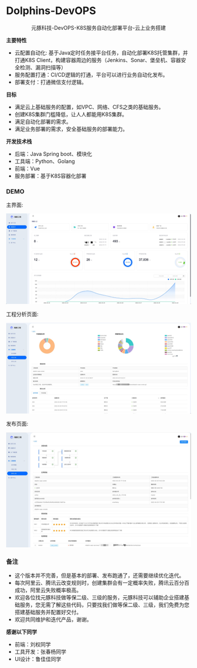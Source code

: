 # Dolphins-DevOPS

<p align="center">
元豚科技-DevOPS-K8S服务自动化部署平台-云上业务搭建<br>
</p>


**主要特性**
- 云配置自动化: 基于Java定时任务接平台任务，自动化部署K8S托管集群，并打通K8S Client，构建容器周边的服务（Jenkins、Sonar、堡垒机、容器安全检测、漏洞扫描等）
- 服务配置打通：CI/CD逻辑的打通，平台可以进行业务自动化发布。
- 部署支付：打通微信支付逻辑。

**目标**
- 满足云上基础服务的配置，如VPC、网络、CFS之类的基础服务。
- 创建K8S集群门槛降低，让人人都能用K8S集群。
- 满足自动化部署的需求。
- 满足业务部署的需求，安全基础服务的部署能力。

**开发技术栈**
- 后端：Java Spring boot、模块化
- 工具端：Python、Golang
- 前端：Vue
- 服务部署：基于K8S容器化部署

### DEMO

主界面:

<img style="max-width:100%;" title="Run example" alt="Run example" src="/pic/1651228541055.jpg">

工程分析页面:

<img style="max-width:100%;" title="Run example" alt="Run example" src="/pic/1651228675842.jpg">

发布页面:

<img style="max-width:100%;" title="Run example" alt="Run example" src="/pic/1651228735417.jpg">

### 备注

- 这个版本并不完善，但是基本的部署、发布跑通了，还需要继续优化迭代。
- 每次阿里云、腾讯云改变规则时，创建集群会有一定概率失败，腾讯云百分百成功，阿里云失败概率极高。
- 欢迎各位找元豚科技做等保二级、三级的服务，元豚科技可以辅助企业搭建基础服务，您无需了解这些代码，只要找我们做等保二级、三级，我们免费为您搭建基础服务并配置好交付。
- 欢迎共同维护和迭代产品，谢谢。

**感谢以下同学**
- 前端：刘权同学
- 工具开发：张春杨同学
- UI设计：鲁佳佳同学